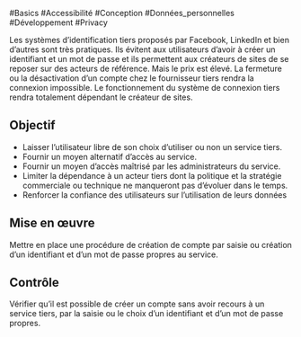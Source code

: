 
#Basics #Accessibilité #Conception #Données_personnelles #Développement #Privacy

Les systèmes d’identification tiers proposés par Facebook, LinkedIn et bien d’autres sont très pratiques. Ils évitent aux utilisateurs d’avoir à créer un identifiant et un mot de passe et ils permettent aux créateurs de sites de se reposer sur des acteurs de référence. Mais le prix est élevé. La fermeture ou la désactivation d’un compte chez le fournisseur tiers rendra la connexion impossible. Le fonctionnement du système de connexion tiers rendra totalement dépendant le créateur de sites.


## Objectif

* Laisser l’utilisateur libre de son choix d’utiliser ou non un service tiers.
* Fournir un moyen alternatif d’accès au service.
* Fournir un moyen d’accès maîtrisé par les administrateurs du service.
* Limiter la dépendance à un acteur tiers dont la politique et la stratégie commerciale ou technique ne manqueront pas d’évoluer dans le temps.
* Renforcer la confiance des utilisateurs sur l’utilisation de leurs données

## Mise en œuvre

Mettre en place une procédure de création de compte par saisie ou création d’un identifiant et d’un mot de passe propres au service.

## Contrôle

Vérifier qu’il est possible de créer un compte sans avoir recours à un service tiers, par la saisie ou le choix d’un identifiant et d’un mot de passe propres.

